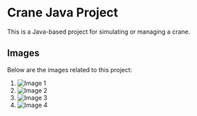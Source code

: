 # Crane Java Project

This is a Java-based project for simulating or managing a crane.

## Images

Below are the images related to this project:

1. ![Image 1](1.jpg)
2. ![Image 2](2.jpg)
3. ![Image 3](3.jpg)
4. ![Image 4](4.jpg)

